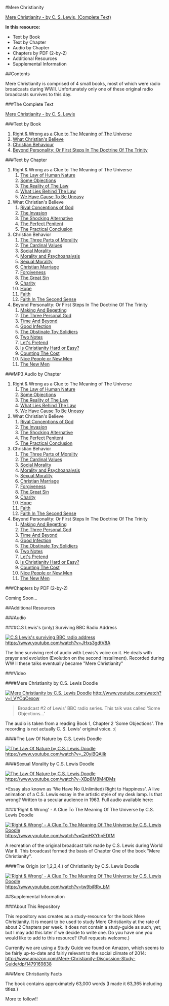 #Mere Christianity

[Mere Christianity - by C. S. Lewis, (Complete Text)](https://github.com/F1LT3R/mere-christianity/blob/master/Mere-Christianity-C.-S.-Lewis.-Full-Book.md)

**In this resource:**

 - Text by Book
 - Text by Chapter
 - Audio by Chapter
 - Chapters by PDF (2-by-2)
 - Additional Resources
 - Supplemental Information

##Contents

Mere Christianity is comprised of 4 small books, most of which were radio broadcasts during WWII. Unfortunately only one of these original radio broadcasts survives to this day.

###The Complete Text

[Mere Christianity - by C. S. Lewis](https://github.com/F1LT3R/mere-christianity/blob/master/Mere-Christianity-C.-S.-Lewis.-Full-Book.md)


###Text by Book

1. [Right & Wrong as a Clue to The Meaning of The Universe](Mere-Christianity-Book-1.-Right-&-Wrong-as-a-Clue-to-The-Meaning-of-The-Universe.md)
2. [What Christian's Believe](https://github.com/F1LT3R/mere-christianity/blob/master/book-2/Mere-Christianity-Book-2.-What-Christians-Believe.md)
3. [Christian Behaviour](https://github.com/F1LT3R/mere-christianity/blob/master/book-3/Mere-Christianity-Book-3.-Christian-Behaviour.md)
4. [Beyond Personality: Or First Steps In The Doctrine Of The Trinity](https://github.com/F1LT3R/mere-christianity/blob/master/book-4/Mere-Christianity-Book-4.-Beyond-Personality.md)

###Text by Chapter

1. Right & Wrong as a Clue to The Meaning of The Universe
    1. [The Law of Human Nature](https://github.com/F1LT3R/mere-christianity/blob/master/book-1/1.1.-The-Law-of-Human-Nature.md)
    2. [Some Objections](https://github.com/F1LT3R/mere-christianity/blob/master/book-1/1.2.-Some-Objections.md)
    3. [The Reality of The Law](https://github.com/F1LT3R/mere-christianity/blob/master/book-1/1.3.-The-Reality-of-The-Law.md)
    4. [What Lies Behind The Law](https://github.com/F1LT3R/mere-christianity/blob/master/book-1/1.4.-What-Lies-Behind-The-Law.md)
    5. [We Have Cause To Be Uneasy](https://github.com/F1LT3R/mere-christianity/blob/master/book-1/1.5.-We-Have-Cause-To-Be-Uneasy.md)
2. What Christian's Believe
    1. [Rival Conceptions of God](https://github.com/F1LT3R/mere-christianity/blob/master/book-2/2.1.-Rival-Conceptions-of-God.md)
    2. [The Invasion](https://github.com/F1LT3R/mere-christianity/blob/master/book-2/2.2.-The-Invasion.md)
    3. [The Shocking Alternative](https://github.com/F1LT3R/mere-christianity/blob/master/book-2/2.3.-The-Shocking-Alternative.md)
    4. [The Perfect Penitent](https://github.com/F1LT3R/mere-christianity/blob/master/book-2/2.4.-The-Perfect-Penitent.md)
    5. [The Practical Conclusion](https://github.com/F1LT3R/mere-christianity/blob/master/book-2/2.5.-The-Practical-Conclusion.md)
3. Christian Behavior
    1. [The Three Parts of Morality](https://github.com/F1LT3R/mere-christianity/blob/master/book-3/3.1.-The-Three-Parts-Of-Morality.md)
    2. [The Cardinal Values](https://github.com/F1LT3R/mere-christianity/blob/master/book-3/3.2.-The-Cardinal-Virtues.md)
    3. [Social Morality](https://github.com/F1LT3R/mere-christianity/blob/master/book-3/3.3.-Social-Morality.md)
    4. [Morality and Psychoanalysis](https://github.com/F1LT3R/mere-christianity/blob/master/book-3/3.4.-Morality-and-Psychoanalysis.md)
    5. [Sexual Morality](https://github.com/F1LT3R/mere-christianity/blob/master/book-3/3.5.-Sexual-Morality.md)
    6. [Christian Marriage](https://github.com/F1LT3R/mere-christianity/blob/master/book-3/3.6.-Christian-Marriage.md)
    7. [Forgiveness](https://github.com/F1LT3R/mere-christianity/blob/master/book-3/3.7.-Forgivness.md)
    8. [The Great Sin](https://github.com/F1LT3R/mere-christianity/blob/master/book-3/3.8.-The-Great-Sin.md)
    9. [Charity](https://github.com/F1LT3R/mere-christianity/blob/master/book-3/3.9.-Charity.md)
    10. [Hope](https://github.com/F1LT3R/mere-christianity/blob/master/book-3/3.10.-Hope.md)
    11. [Faith](https://github.com/F1LT3R/mere-christianity/blob/master/book-3/3.11.-Faith.md)
    12. [Faith In The Second Sense](https://github.com/F1LT3R/mere-christianity/blob/master/book-3/3.12.-Faith-In-The-Second-Sense.md)
4. Beyond Personality: Or First Steps In The Doctrine Of The Trinity
    1. [Making And Begetting](https://github.com/F1LT3R/mere-christianity/blob/master/book-4/4.1.-Making-and-Begetting.md)
    2. [The Three Personal God](https://github.com/F1LT3R/mere-christianity/blob/master/book-4/4.2.-The-Three-Personal-God.md)
    3. [Time And Beyond](https://github.com/F1LT3R/mere-christianity/blob/master/book-4/4.3.-Time-and-Beyond-Time.md)
    4. [Good Infection](https://github.com/F1LT3R/mere-christianity/blob/master/book-4/4.4.-Good-Infection.md)
    5. [The Obstinate Toy Solidiers](https://github.com/F1LT3R/mere-christianity/blob/master/book-4/4.5.-The-Obstinate-Toy-Solidiers.md)
    6. [Two Notes](https://github.com/F1LT3R/mere-christianity/blob/master/book-4/4.6.-Two-Notes.md)
    7. [Let's Pretend](https://github.com/F1LT3R/mere-christianity/blob/master/book-4/4.7.-Lets-Pretend.md)
    8. [Is Christianity Hard or Easy?](https://github.com/F1LT3R/mere-christianity/blob/master/book-4/4.8.-Is-Christianity-Hard-or-Easy.md)
    9. [Counting The Cost](https://github.com/F1LT3R/mere-christianity/blob/master/book-4/4.9.-Counting-The-Cost.md)
    10. [Nice People or New Men](https://github.com/F1LT3R/mere-christianity/blob/master/book-4/4.10.-Nice-People-or-New-Men.md)
    11. [The New Men](https://github.com/F1LT3R/mere-christianity/blob/master/book-4/4.11.-The-New-Men.md)

###MP3 Audio by Chapter

1. Right & Wrong as a Clue to The Meaning of The Universe
    1. [The Law of Human Nature](https://f1lt3r.github.io/mere-christianity/book-1/1.1.-The-Law-of-Human-Nature.mp3)
    2. [Some Objections](https://github.com/F1LT3R/mere-christianity/blob/master/book-1/1.2.-Some-Objections.mp3)
    3. [The Reality of The Law](https://f1lt3r.github.io/mere-christianity/book-1/1.3.-The-Reality-of-The-Law.mp3)
    4. [What Lies Behind The Law](https://f1lt3r.github.io/mere-christianity/book-1/1.4.-What-Lies-Behind-The-Law.mp3)
    5. [We Have Cause To Be Uneasy](https://f1lt3r.github.io/mere-christianity/book-1/1.5.-We-Have-Cause-To-Be-Uneasy.mp3)
2. What Christian's Believe
    1. [Rival Conceptions of God](https://f1lt3r.github.io/mere-christianity/book-2/2.1.-Rival-Conceptions-of-God.mp3)
    2. [The Invasion](https://f1lt3r.github.io/mere-christianity/book-2/2.2.-The-Invasion.mp3)
    3. [The Shocking Alternative](https://f1lt3r.github.io/mere-christianity/book-2/2.3.-The-Shocking-Alternative.mp3)
    4. [The Perfect Penitent](https://f1lt3r.github.io/mere-christianity/book-2/2.4.-The-Perfect-Penitent.mp3)
    5. [The Practical Conclusion](https://f1lt3r.github.io/mere-christianity/book-2/2.5.-The-Practical-Conclusion.mp3)
3. Christian Behavior
    1. [The Three Parts of Morality](https://f1lt3r.github.io/mere-christianity/book-3/3.1.-The-Three-Parts-Of-Morality.mp3)
    2. [The Cardinal Values](https://f1lt3r.github.io/mere-christianity/book-3/3.2.-The-Cardinal-Virtues.mp3)
    3. [Social Morality](https://f1lt3r.github.io/mere-christianity/book-3/3.3.-Social-Morality.mp3)
    4. [Morality and Psychoanalysis](https://f1lt3r.github.io/mere-christianity/book-3/3.4.-Morality-and-Psychoanalysis.mp3)
    5. [Sexual Morality](https://f1lt3r.github.io/mere-christianity/book-3/3.5.-Sexual-Morality.mp3)
    6. [Christian Marriage](https://f1lt3r.github.io/mere-christianity/book-3/3.6.-Christian-Marriage.mp3)
    7. [Forgiveness](https://f1lt3r.github.io/mere-christianity/book-3/3.7.-Forgivness.mp3)
    8. [The Great Sin](https://f1lt3r.github.io/mere-christianity/book-3/3.8.-The-Great-Sin.mp3)
    9. [Charity](https://f1lt3r.github.io/mere-christianity/book-3/3.9.-Charity.mp3)
    10. [Hope](https://f1lt3r.github.io/mere-christianity/book-3/3.10.-Hope.mp3)
    11. [Faith](https://f1lt3r.github.io/mere-christianity/book-3/3.11.-Faith.mp3)
    12. [Faith In The Second Sense](https://f1lt3r.github.io/mere-christianity/book-3/3.12.-Faith-In-The-Second-Sense.mp3)
4. Beyond Personality: Or First Steps In The Doctrine Of The Trinity
    1. [Making And Begetting](https://f1lt3r.github.io/mere-christianity/book-4/4.1.-Making-and-Begetting.mp3)
    2. [The Three Personal God](https://f1lt3r.github.io/mere-christianity/book-4/4.2.-The-Three-Personal-God.mp3)
    3. [Time And Beyond](https://f1lt3r.github.io/mere-christianity/book-4/4.3.-Time-and-Beyond-Time.mp3)
    4. [Good Infection](https://f1lt3r.github.io/mere-christianity/book-4/4.4.-Good-Infection.mp3)
    5. [The Obstinate Toy Solidiers](https://f1lt3r.github.io/mere-christianity/book-4/4.5.-The-Obstinate-Toy-Solidiers.mp3)
    6. [Two Notes](https://f1lt3r.github.io/mere-christianity/book-4/4.6.-Two-Notes.mp3)
    7. [Let's Pretend](https://f1lt3r.github.io/mere-christianity/book-4/4.7.-Lets-Pretend.mp3)
    8. [Is Christianity Hard or Easy?](https://f1lt3r.github.io/mere-christianity/book-4/4.8.-Is-Christianity-Hard-or-Easy.mp3)
    9. [Counting The Cost](https://f1lt3r.github.io/mere-christianity/book-4/4.9.-Counting-The-Cost.mp3)
    10. [Nice People or New Men](https://f1lt3r.github.io/mere-christianity/book-4/4.10.-Nice-People-or-New-Men.mp3)
    11. [The New Men](https://f1lt3r.github.io/mere-christianity/book-4/4.11.-The-New-Men.mp3)

###Chapters by PDF (2-by-2)

Coming Soon...


##Additional Resources

###Audio

####C.S Lewis's (only) Surviving BBC Radio Address

[![C.S Lewis's surviving BBC radio address](https://i.ytimg.com/vi/JHxs3gdtV8A/mqdefault.jpg)](https://www.youtube.com/watch?v=JHxs3gdtV8A)
https://www.youtube.com/watch?v=JHxs3gdtV8A

The lone surviving reel of audio with Lewis's voice on it. He deals with prayer and evolution (Evolution on the second installment). Recorded during WW ll these talks eventually became "Mere Christianity"

###Video

####Mere Christianity by C.S. Lewis Doodle

[![Mere Christianity by C.S. Lewis Doodle](https://i.ytimg.com/vi/l_VYCqCexow/mqdefault.jpg)](http://www.youtube.com/watch?v=l_VYCqCexow)
http://www.youtube.com/watch?v=l_VYCqCexow

> Broadcast #2 of Lewis' BBC radio series. This talk was called 'Some Objections...'
 
The audio is taken from a reading Book 1, Chapter 2 'Some Objections'. The recording is not actually C. S. Lewis' original voice. :(


####The Law Of Nature by C.S. Lewis Doodle

[![The Law Of Nature by C.S. Lewis Doodle](https://i.ytimg.com/vi_webp/_20yiBQAIlk/mqdefault.webp)](https://www.youtube.com/watch?v=_20yiBQAIlk)
https://www.youtube.com/watch?v=_20yiBQAIlk


####Sexual Morality by C.S. Lewis Doodle

[![The Law Of Nature by C.S. Lewis Doodle](https://i.ytimg.com/vi_webp/XBp8M8M4DMs/mqdefault.webp)](https://www.youtube.com/watch?v=XBp8M8M4DMs)
https://www.youtube.com/watch?v=XBp8M8M4DMs

*Essay also known as 'We Have No (Unlimited) Right to Happiness'. A live animation of a C.S. Lewis essay in the artistic style of my desk lamp. Is that wrong? Written to a secular audience in 1963. Full audio available here:

####'Right & Wrong' - A Clue To The Meaning Of The Universe by C.S. Lewis Doodle

[!['Right & Wrong' - A Clue To The Meaning Of The Universe by C.S. Lewis Doodle](https://i.ytimg.com/vi/QmHXYhpEDfM/mqdefault.jpg)](https://www.youtube.com/watch?v=QmHXYhpEDfM)
https://www.youtube.com/watch?v=QmHXYhpEDfM

A recreation of the original broadcast talk made by C.S. Lewis during World War II. This broadcast formed the basis of Chapter One of the book "Mere Christianity". 

####The Origin (or 1,2,3,4.) of Christianity by C.S. Lewis Doodle

[!['Right & Wrong' - A Clue To The Meaning Of The Universe by C.S. Lewis Doodle](https://i.ytimg.com/vi/tw9biRRv_bM/mqdefault.jpg)](https://www.youtube.com/watch?v=tw9biRRv_bM)
https://www.youtube.com/watch?v=tw9biRRv_bM



##Supplemental Information

###About This Repository

This repository was creates as a study-resource for the book Mere Christianity. It is meant to be used to study Mere Christianity at the rate of about 2 Chapters per week. It does not contain a study-guide as such, yet; but I may add this later if we decide to write one. Do you have one you would like to add to this resource? (Pull requests welcome.)

Currently we are using a Study Guide we found on Amazon, which seems to be fairly up-to-date and fairly relevant to the social climate of 2014: http://www.amazon.com/Mere-Christianity-Discussion-Study-Guide/dp/1479169838

###Mere Christianity Facts

The book contains approximately 63,000 words (I made it 63,365 including titles.)

More to follow!!

